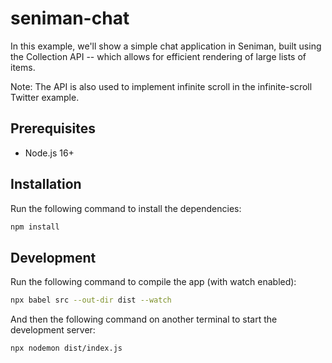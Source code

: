 # seniman-chat

In this example, we'll show a simple chat application in Seniman, built using the Collection API -- which allows for efficient rendering of large lists of items. 

Note: The API is also used to implement infinite scroll in the infinite-scroll Twitter example.

## Prerequisites
- Node.js 16+

## Installation

Run the following command to install the dependencies:

```bash
npm install
```

## Development

Run the following command to compile the app (with watch enabled):
```bash
npx babel src --out-dir dist --watch
```

And then the following command on another terminal to start the development server:

```bash
npx nodemon dist/index.js
```

